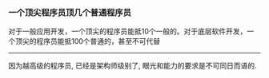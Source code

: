 ### 一个顶尖程序员顶几个普通程序员
对于一般应用开发，一个顶尖的程序员能抵10个一般的。对于底层软件开发，一个顶尖的程序员能抵100个普通的，甚至不可代替

---

因为越高级的程序员, 已经是架构师级别了, 眼光和能力的要求是不可同日而语的.
